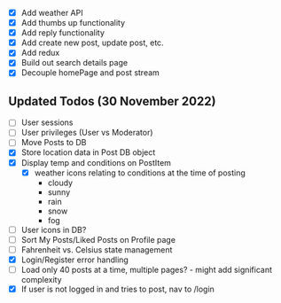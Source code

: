 -   [x] Add weather API
-   [x] Add thumbs up functionality
-   [x] Add reply functionality
-   [x] Add create new post, update post, etc.
-   [x] Add redux
-   [x] Build out search details page
-   [x] Decouple homePage and post stream

## Updated Todos (30 November 2022)

-   [ ] User sessions
-   [ ] User privileges (User vs Moderator)
-   [ ] Move Posts to DB
-   [x] Store location data in Post DB object
-   [x] Display temp and conditions on PostItem
    -   [x] weather icons relating to conditions at the time of posting
        -   cloudy
        -   sunny
        -   rain
        -   snow
        -   fog
-   [ ] User icons in DB?
-   [ ] Sort My Posts/Liked Posts on Profile page
-   [ ] Fahrenheit vs. Celsius state management
-   [x] Login/Register error handling
-   [ ] Load only 40 posts at a time, multiple pages? - might add significant complexity
-   [x] If user is not logged in and tries to post, nav to /login
